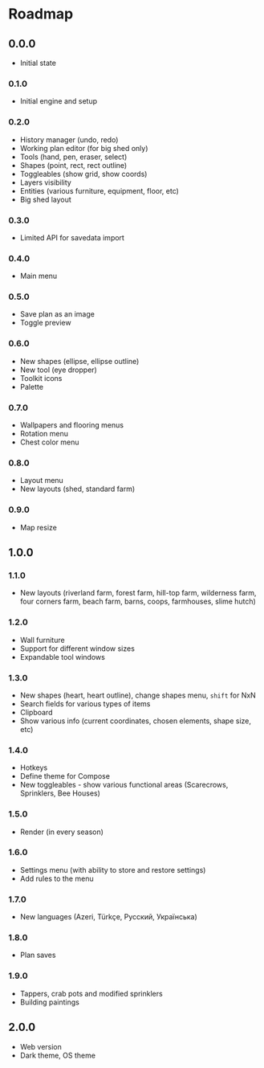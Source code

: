 # Roadmap

## 0.0.0

- Initial state

### 0.1.0

- Initial engine and setup

### 0.2.0

- History manager (undo, redo)
- Working plan editor (for big shed only)
- Tools (hand, pen, eraser, select)
- Shapes (point, rect, rect outline)
- Toggleables (show grid, show coords)
- Layers visibility
- Entities (various furniture, equipment, floor, etc)
- Big shed layout

### 0.3.0

- Limited API for savedata import

### 0.4.0

- Main menu

### 0.5.0

- Save plan as an image
- Toggle preview

### 0.6.0

- New shapes (ellipse, ellipse outline)
- New tool (eye dropper)
- Toolkit icons
- Palette

### 0.7.0

- Wallpapers and flooring menus
- Rotation menu
- Chest color menu

### 0.8.0

- Layout menu
- New layouts (shed, standard farm)

### 0.9.0

- Map resize

## 1.0.0

### 1.1.0

- New layouts (riverland farm, forest farm, hill-top farm, wilderness farm, four corners farm, beach farm, barns, coops,
  farmhouses, slime hutch)

### 1.2.0

- Wall furniture
- Support for different window sizes
- Expandable tool windows

### 1.3.0

- New shapes (heart, heart outline), change shapes menu, `shift` for NxN
- Search fields for various types of items
- Clipboard
- Show various info (current coordinates, chosen elements, shape size, etc)

### 1.4.0

- Hotkeys
- Define theme for Compose
- New toggleables - show various functional areas (Scarecrows, Sprinklers, Bee Houses)

### 1.5.0

- Render (in every season)

### 1.6.0

- Settings menu (with ability to store and restore settings)
- Add rules to the menu

### 1.7.0

- New languages (Azeri, Türkçe, Русский, Українська)

### 1.8.0

- Plan saves

### 1.9.0

- Tappers, crab pots and modified sprinklers
- Building paintings

## 2.0.0

- Web version
- Dark theme, OS theme
